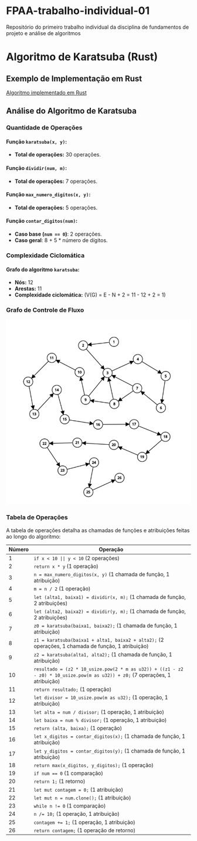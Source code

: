 # FPAA-trabalho-individual-01
Repositório do primeiro trabalho individual da disciplina de fundamentos de projeto e análise de algoritmos


# Algoritmo de Karatsuba (Rust)

## Exemplo de Implementação em Rust

[Algoritmo implementado em Rust](karatsuba_rust/main.rs)

## Análise do Algoritmo de Karatsuba

### Quantidade de Operações

#### Função `karatsuba(x, y)`:
- **Total de operações:** 30 operações.

#### Função `dividir(num, m)`:
- **Total de operações:** 7 operações.

#### Função `max_numero_digitos(x, y)`:
- **Total de operações:** 5 operações.

#### Função `contar_digitos(num)`:
- **Caso base (`num == 0`)**: 2 operações.
- **Caso geral**: 8 + 5 * número de dígitos.

### Complexidade Ciclomática

#### Grafo do algoritmo `karatsuba`:
- **Nós:** 12
- **Arestas:** 11
- **Complexidade ciclomática:** \(V(G) = E - N + 2 = 11 - 12 + 2 = 1\)

### Grafo de Controle de Fluxo

![grafo_karatsuba](../img/grafo_rust.png)

### Tabela de Operações

A tabela de operações detalha as chamadas de funções e atribuições feitas ao longo do algoritmo:

| Número | Operação                                                                 |
|--------|-------------------------------------------------------------------------|
| 1      | `if x < 10 \|\| y < 10` (2 operações)                                     |
| 2      | `return x * y` (1 operação)                                             |
| 3      | `n = max_numero_digitos(x, y)` (1 chamada de função, 1 atribuição)      |
| 4      | `m = n / 2` (1 operação)                                               |
| 5      | `let (alta1, baixa1) = dividir(x, m);` (1 chamada de função, 2 atribuições)    |
| 6      | `let (alta2, baixa2) = dividir(y, m);` (1 chamada de função, 2 atribuições)    |
| 7      | `z0 = karatsuba(baixa1, baixa2);` (1 chamada de função, 1 atribuição)    |
| 8      | `z1 = karatsuba(baixa1 + alta1, baixa2 + alta2);` (2 operações, 1 chamada de função, 1 atribuição) |
| 9      | `z2 = karatsuba(alta1, alta2);` (1 chamada de função, 1 atribuição)      |
| 10     | `resultado = (z2 * 10_usize.pow(2 * m as u32)) + ((z1 - z2 - z0) * 10_usize.pow(m as u32)) + z0;` (7 operações, 1 atribuição) |
| 11     | `return resultado;` (1 operação)                                         |
| 12     | `let divisor = 10_usize.pow(m as u32);` (1 operação, 1 atribuição)                         |
| 13     | `let alta = num / divisor;` (1 operação, 1 atribuição)                     |
| 14     | `let baixa = num % divisor;` (1 operação, 1 atribuição)                     |
| 15     | `return (alta, baixa);` (1 operação)                                       |
| 16     | `let x_digitos = contar_digitos(x);` (1 chamada de função, 1 atribuição)     |
| 17     | `let y_digitos = contar_digitos(y);` (1 chamada de função, 1 atribuição)     |
| 18     | `return max(x_digitos, y_digitos);` (1 operação)                         |
| 19     | `if num == 0` (1 comparação)                                            |
| 20     | `return 1;` (1 retorno)                                                  |
| 21     | `let mut contagem = 0;` (1 atribuição)                                           |
| 22     | `let mut n = num.clone();` (1 atribuição)                                      |
| 23     | `while n != 0` (1 comparação)                                           |
| 24     | `n /= 10;` (1 operação, 1 atribuição)                                   |
| 25     | `contagem += 1;` (1 operação, 1 atribuição)                              |
| 26     | `return contagem;` (1 operação de retorno)                               |

